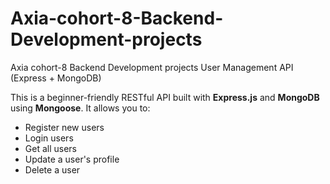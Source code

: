 # Axia-cohort-8-Backend-Development-projects
Axia cohort-8 Backend Development projects
User Management API (Express + MongoDB)

This is a beginner-friendly RESTful API built with **Express.js** and **MongoDB** using **Mongoose**. It allows you to:

- Register new users
- Login users
- Get all users
- Update a user's profile
- Delete a user
